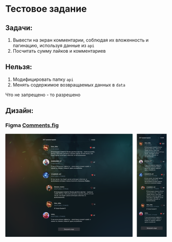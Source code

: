 # Тестовое задание

## Задачи:

1) Вывести на экран комментарии, соблюдая их вложенность и пагинацию, используя данные из `api`
2) Посчитать сумму лайков и комментариев

## Нельзя:

1) Модифицировать папку `api`
2) Менять содержимое возвращаемых данных в `data`

Что не запрещено - то разрешено

## Дизайн:

### Figma [Comments.fig](Comments.fig)

![preview.png](preview.png)
